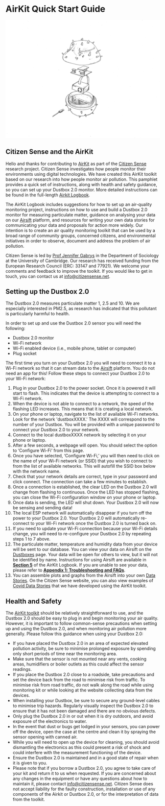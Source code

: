 # AirKit Quick Start Guide

<img src="./images/2.6_exploded_dustbox.jpg" width="600"> 

## Citizen Sense and the AirKit

Hello and thanks for contributing to [AirKit](https://citizensense.net/projects/airkit/) as part of the [Citizen Sense](https://citizensense.net/) research project. Citizen Sense investigates how people monitor their environments using digital technologies. We have created this AirKit toolkit based on our research into how people monitor air pollution. This pamphlet provides a quick set of instructions, along with health and safety guidance, so you can set up your Dustbox 2.0 monitor. More detailed instructions can be found in the full-length [Airkit Logbook](https://github.com/citizensense/AirKit_Logbook/blob/main/toolkit.md). 

The AirKit Logbook includes suggestions for how to set up an air-quality monitoring project, instructions on how to use and build a Dustbox 2.0 monitor for measuring particulate matter, guidance on analysing your data on our [Airsift](https://airsift.citizensense.net/) platform, and resources for writing your own data stories for communicating your data and proposals for action more widely. Our intention is to create an air quality monitoring toolkit that can be used by a broad range of community groups, concerned citizens, and environmental initiatives in order to observe, document and address the problem of air pollution.

Citizen Sense is led by [Prof Jennifer Gabrys](https://research.sociology.cam.ac.uk/profile/professor-jennifer-gabrys) in the Department of Sociology at the University of Cambridge. Our research has received funding from the European Research Council (ERC: 33147 and 77921). We welcome your comments and feedback to improve the toolkit. If you would like to get in touch, you can contact us at [info@citizensense.net](mailto:info@citizensense.net). 

## Setting up the Dustbox 2.0

The Dustbox 2.0 measures particulate matter 1, 2.5 and 10. We are especially interested in PM2.5, as research has indicated that this pollutant is particularly harmful to health. 

In order to set up and use the Dustbox 2.0 sensor you will need the following:
* Dustbox 2.0 monitor
* Wi-Fi network
*	Wi-Fi enabled device (i.e., mobile phone, tablet or computer)
*	Plug socket

The first time you turn on your Dustbox 2.0 you will need to connect it to a Wi-Fi network so that it can stream data to the [Airsift](https://airsift.citizensense.net/) platform. You do not need an app for this! Follow these steps to connect your Dustbox 2.0 to your Wi-Fi network:

1.	Plug in your Dustbox 2.0 to the power socket. Once it is powered it will start to flash. This indicates that the device is attempting to connect to a Wi-Fi network.
2.	When the device is not able to connect to a network, the speed of the flashing LED increases. This means that it is creating a local network.
3.	On your phone or laptop, navigate to the list of available Wi-Fi networks. Look for the network 'dustboxXXXX.' The XXXX will correspond to the number of your Dustbox. You will be provided with a unique password to connect your Dustbox 2.0 to your network.
4.	Connect to the local dustboxXXXX network by selecting it on your phone or laptop.
5.	After a few seconds, a webpage will open. You should select the option to ‘Configure Wi-Fi’ from this page. 
6.	Once you have selected, ‘Configure Wi-Fi,’ you will then need to click on the name of your Wi-Fi network (or SSID) that you wish to connect to from the list of available networks. This will autofill the SSID box below with the network name.
7.	Check that your network details are correct, type in your password and click connect. The connection can take a few minutes to establish. 
8.	Once a connection is established, the clear LED on the Dustbox 2.0 will change from flashing to continuous. Once the LED has stopped flashing, you can close the Wi-Fi configuration window on your phone or laptop. 
9.	Once data is sending, the LED will shut down. Your Dustbox 2.0 will now be sensing and sending data!
10.	The local ESP network will automatically disappear if you turn off the power to your Dustbox 2.0. Your Dustbox 2.0 will automatically re-connect to your Wi-Fi network once the Dustbox 2.0 is turned back on. 
11.	If you need to update your Wi-Fi connection because your Wi-Fi details change, you will need to re-configure your Dustbox 2.0 by repeating steps 1 to 7 above.
12.	The particulate matter, temperature and humidity data from your device will be sent to our database. You can view your data on Airsift on the [Dustboxes](https://airsift.citizensense.net/dustboxes/) page. Your data will be open for others to view, but it will not be identified by name. Instructions for using Airsift are available in [**Section 5**](https://github.com/citizensense/AirKit_Logbook/blob/main/toolkit.md#5-data-analysis-and-data-stories) of the AirKit Logbook. If you are unable to see your data, please refer to [**Appendix 1: Troubleshooting and FAQs**](https://github.com/citizensense/AirKit_Logbook/blob/main/toolkit.md#appendix-1-troubleshooting-and-faq). 
13.	You can assemble plots and graphs from the Airsift into your own [Data Stories](https://airsift.citizensense.net/datastories/). On the Citizen Sense website, you can also view examples of [Covid Data Stories](datastories-covid.citizensense.net/) that we have developed using the AirKit toolkit. 

## Health and Safety

The [AirKit toolkit](https://citizensense.net/kits/airkit/) should be relatively straightforward to use, and the Dustbox 2.0 should be easy to plug in and begin monitoring your air quality. However, it is important to follow common-sense precautions when setting up and using the Dustbox 2.0, and when monitoring air pollution more generally. Please follow this guidance when using your Dustbox 2.0:
*	If you have placed the Dustbox 2.0 in an area of expected elevated pollution activity, be sure to minimise prolonged exposure by spending only short periods of time near the monitoring area.
*	Make sure that the sensor is not mounted near any vents, cooking areas, humidifiers or boiler outlets as this could affect the sensor readings.
*	If you place the Dustbox 2.0 close to a roadside, take precautions and set the device back from the road to minimise risk from traffic. To minimise risk from road traffic, do not walk along the road while using monitoring kit or while looking at the website collecting data from the devices. 
*	When installing your Dustbox, be sure to secure any ground-level cables to minimise trip hazards. Regularly visually inspect the Dustbox 2.0 to ensure that it has not been damaged and there are no obvious defects.
*	Only plug the Dustbox 2.0 in or out when it is dry outdoors, and avoid exposure of the electronics to water.
*	In the event that dust or bugs get lodged in your sensors, you can power off the device, open the case at the centre and clean it by spraying the sensor opening with canned air. 
*	While you will need to open up the device for cleaning, you should avoid dismantling the electronics as this could present a risk of shock and could interfere with the measurement functioning of the device.
*	Ensure the Dustbox 2.0 is maintained and in a good state of repair when it is given to you.
*	Please note that if you borrow a Dustbox 2.0, you agree to take care of your kit and return it to us when requested. 
If you are concerned about any changes in the equipment or have any questions about how to maintain it, please contact [info@citizensense.net](mailto:info@citizensense.net). Citizen Sense does not accept liability for the faulty construction, installation or use of any components of the Airkit or Dustbox 2.0, or for the interpretation of data from the toolkit.
